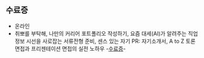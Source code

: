 ## 수료증
  * 온라인
   * 취뽀를 부탁해, 나만의 커리어 포트폴리오 작성하기, 요즘 대세(AI)가 알려주는 직업 정보 시선을 사로잡는 서류전형 준비, 센스 있는 자기 PR: 자기소개서, A to Z 토론면접과 프리젠테이션 면접의 실전 노하우
    -[수료증](./online1.pdf)-

